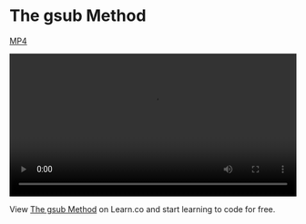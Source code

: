 

# The gsub Method
[MP4](http://flatiron-videos.s3.amazonaws.com/Ruby%20Tips/The%20gsub%20Method.mp4)

<video controls width="100%">
  <source src="http://flatiron-videos.s3.amazonaws.com/Ruby%20Tips/The%20gsub%20Method.mp4" type="video/mp4" >
    Your browser does not support the video tag. We recommend using Chrome
</video>

<p data-visibility='hidden'>View <a href='https://learn.co/lessons/the_gsub_method' title='The gsub Method'>The gsub Method</a> on Learn.co and start learning to code for free.</p>
